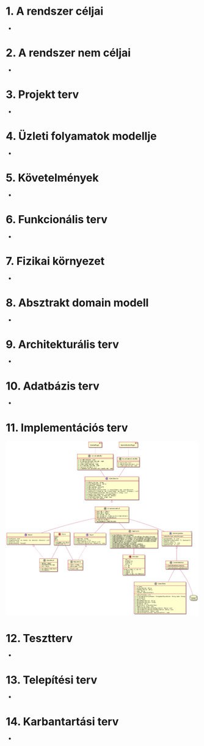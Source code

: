 # 1. A rendszer céljai

-

# 2. A rendszer nem céljai

-

# 3. Projekt terv

-

# 4. Üzleti folyamatok modellje

-

# 5. Követelmények

-

# 6. Funkcionális terv

-

# 7. Fizikai környezet

-

# 8. Absztrakt domain modell

-

# 9. Architekturális terv

-

# 10. Adatbázis terv

-

# 11. Implementációs terv

<img src="./diagrams/uml_class_diagram.png">

# 12. Tesztterv

-

# 13. Telepítési terv

-

# 14. Karbantartási terv

-

